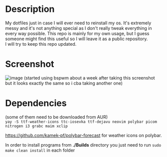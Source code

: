 # Description
My dotfiles just in case I will ever need to reinstall my os.  It's extremely messy and it's not anything special as I don't really tweak everything in every way possible. This repo is mainly for my own usage, but I guess someone might find this useful so I will leave it as a public repository.   
I will try to keep this repo updated.  

# Screenshot
![image](https://i.imgur.com/kYG6NYY.png)
(started using bspwm about a week after taking this screenshot but it looks exactly the same so i cba taking another one)

# Dependencies 
(some of them need to be downloaded from AUR)  
`yay -S ttf-weather-icons
ttc-iosevka
ttf-dejavu
neovim
polybar
picom
nitrogen
i3
grabc
maim
xclip`  
  
https://github.com/kamek-pf/polybar-forecast for weather icons on polybar.  
  
In order to install programs from **./Builds** directory you just need to run `sudo make clean install` in each folder
